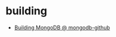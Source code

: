 # building

- [Building MongoDB @ mongodb-github](https://github.com/mongodb/mongo/blob/master/docs/building.md)